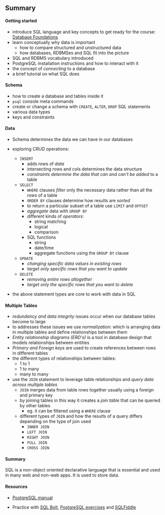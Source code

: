 ## Summary

#### Getting started

- introduce SQL language and key concepts to get ready for the course: [Database Foundations](https://launchschool.com/courses/019cfcf3/home)
- learn conceptually why data is important
  - how to compare structured and unstructured data
  - how databases, RDBMSes and SQL fit into the picture
- SQL and RDBMS vocabulary introduced
- PostgreSQL installation instructions and how to interact with it
- the concept of *connecting* to a database
- a brief tutorial on what SQL does

#### Schema

- how to create a database and tables inside it
- `psql` console meta commands
- create or change a schema with `CREATE`, `ALTER`, `DROP` SQL statements
- various data types
- keys and constraints

#### Data

- Schema determines the data we can have in our databases
- exploring CRUD operations:
  - `INSERT`
    - adds rows of *data*
    - intersecting rows and cols determines the data structure
    - *constraints determine the data that can and can't be added* to a table
  - `SELECT`
    - `WHERE` clauses *filter* only the necessary data rather than all the rows of a table
    -  `ORDER BY` clauses determine how results are *sorted*
    - to return a particular subset of a table use `LIMIT` and `OFFSET`
    - *aggregate* data with `GROUP BY`
    - different kinds of *operators*:
      - string matching
      - logical
      - comparison
    - SQL functions 
      - string
      - date/time
      - aggregate functions using the `GROUP BY` clause
  - `UPDATE`
    - *changing specific data values in existing rows*
    - *target only specific rows that you want to update*
  - `DELETE`
    - *removing entire rows altogether*
    - *target only the specific rows that you want to delete*

- the above statement types are core to work with data in SQL

#### Multiple Tables

- *redundancy and data integrity* issues occur when our database tables become to large
- to addresses these issues we use *normalization*: which is arranging data in multiple tables and define relationships between them
- *Entity relationship diagrams (ERD's)* is a tool in database design that models relationships between entities
- *Primary and Foreign keys* are used to create references between rows in different tables
- the different types of relationships between tables:
  - 1 to 1
  - 1 to many
  - many to many
- use the `JOIN` statement to leverage table relationships and *query data across multiple tables*
  - `JOIN` merges data from table rows together usually using a foreign and primary key
  - by joining tables in this way it creates a *join table* that can be queried by other tables
    - eg. it can be filtered using a `WHERE` clause
  - different types of `JOIN` and how the results of a query differs depending on the type of join used
    - `INNER JOIN`
    - `LEFT JOIN`
    - `RIGHT JOIN`
    - `FULL JOIN`
    - `CROSS JOIN`

#### Summary

SQL is a non-object oriented declarative language that is essential and used in many web and non-web apps. It is used to store data.

#### Resources

- [PostgreSQL manual](https://www.postgresql.org/docs/current/index.html)

- Practice with [SQL Bolt](https://sqlbolt.com/),  [PostgreSQL exercises](https://pgexercises.com/) and [SQLFiddle](http://sqlfiddle.com/)

